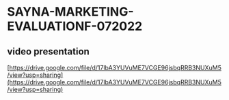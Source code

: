# SAYNA-MARKETING-EVALUATIONF-072022

## video presentation 
[https://drive.google.com/file/d/17lbA3YUVuME7VCGE96jsbqRRB3NUXuM5/view?usp=sharing](https://drive.google.com/file/d/17lbA3YUVuME7VCGE96jsbqRRB3NUXuM5/view?usp=sharing)
